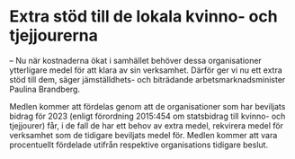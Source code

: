 # Extra stöd till de lokala kvinno- och tjejjourerna

– Nu när kostnaderna ökat i samhället behöver dessa organisationer ytterligare medel för att klara av sin verksamhet. Därför ger vi nu ett extra stöd till dem, säger jämställdhets- och biträdande arbetsmarknadsminister Paulina Brandberg.

Medlen kommer att fördelas genom att de organisationer som har beviljats bidrag för 2023 (enligt förordning 2015:454 om statsbidrag till kvinno- och tjejjourer) får, i de fall de har ett behov av extra medel, rekvirera medel för verksamhet som de tidigare beviljats medel för. Medlen kommer att vara procentuellt fördelade utifrån respektive organisations tidigare beslut.
